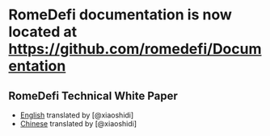 # RomeDefi documentation is now located at https://github.com/romedefi/Documentation

## RomeDefi Technical White Paper

- [English](TechnicalWhitePaper.md)  translated by [@xiaoshidi]
- [Chinese](zh-CN/TechnicalWhitePaper.md) translated by [@xiaoshidi]
